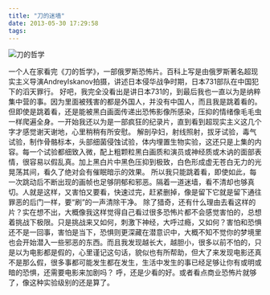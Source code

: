 ```yaml
---
title: "刀的迷墙"
date: 2013-05-30 17:29:58
tags:
---
```


![](../../../images/2013/05/p10165472371.jpg "刀的哲学") 

一个人在家看完《刀的哲学》，一部俄罗斯恐怖片。百科上写是由俄罗斯著名超现实主义导演AndreyIskanov拍摄，讲述日本侵华战争时期，日本731部队在中国犯下的滔天罪行。 好吧，我完全没看出是讲日本731的，到最后我也一直以为是纳粹集中营的事。因为里面被残害的都是外国人，并没有中国人，而且我是跳着看的。但即使是跳着看，还是能被黑白画面传递出恐怖影像所感染，压抑的情绪像毛毛虫一样爬遍全身。一开始我还以为是一部疯狂的纪录片，直到看到超现实主义这几个字才感觉谢天谢地，心里稍稍有所安慰。 解剖孕妇，射线照射，拔牙试验，毒气试验，制作骨骼标本，头部细菌侵蚀试验，体内埋置生物实验，这还只是上集的内容。每一个试验都细致入微，配上粗颗粒黑白画质和演员或神经质或木讷的面部表情，很容易以假乱真。加上黑白片中黑色压抑到极致，白色形成虚无苍白无力的光晃荡其间，看久了绝对会有催眠暗示的效果。 所以我只能跳着看，即使如此，每一次跳动后不断出现的画帧也足够阴郁和邪恶。隔着一道迷墙，看不清却也够真切。人就是这样，又害怕又要看，快速过完，赶紧删掉，像是留下它就是留下通往罪恶的后门一样，要“刷”的一声清除干净。 除了猎奇，还有什么理由去看这样的片？实在想不出，大概像我这样觉得自己看过很多恐怖片都不会感觉害怕的，总想着挑战下极限。只是挑战来又如何，刺激下神经，大呼过瘾，又如何？害怕和恐惧还不是一回事，害怕是当下，恐惧则更深藏在潜意识中，大概不知不觉你的梦境里也会开始潜入一些邪恶的东西。而且我发现越长大，越胆小，很多以前不怕的，只是以为电影都是假的，心里谨记这句话，貌似也有所帮助，但大了来发现电影还真不是那么假，很多事都可能发生都在发生，生活中发生的事已经足够让你有或明或暗的恐惧，还需要电影来加剧吗？ 呼，还是少看的好。或者看点商业恐怖片就够了，像这种实验级别的还是算了。